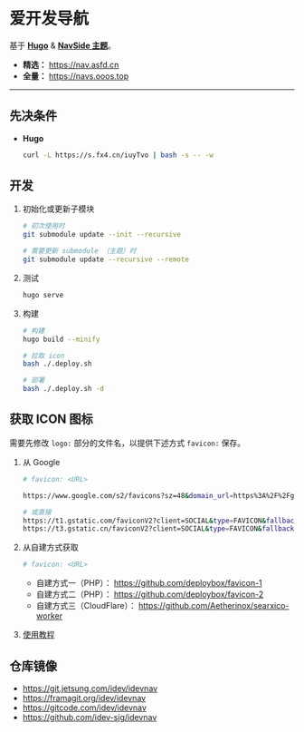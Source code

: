 # 爱开发导航

基于 [**Hugo**](https://gohugo.io/) & [**NavSide 主题**](https://github.com/idev-sig/navside)。   

- **精选：** https://nav.asfd.cn   
- **全量：** https://navs.ooos.top

---

## 先决条件
- **Hugo**
  ```bash
  curl -L https://s.fx4.cn/iuyTvo | bash -s -- -w
  ```

## 开发

1. 初始化或更新子模块

    ```sh
    # 初次使用时
    git submodule update --init --recursive

    # 需要更新 submodule （主题）时
    git submodule update --recursive --remote
    ```

2. 测试

    ```sh
    hugo serve
    ```

4. 构建
    ```sh
    # 构建
    hugo build --minify

    # 拉取 icon
    bash ./.deploy.sh

    # 部署
    bash ./.deploy.sh -d
    ```

## 获取 ICON 图标

需要先修改 `logo:` 部分的文件名，以提供下述方式 `favicon:` 保存。

1. 从 Google
   ```sh
   # favicon: <URL>

   https://www.google.com/s2/favicons?sz=48&domain_url=https%3A%2F%2Fgitcode.com

   # 或直接
   https://t1.gstatic.com/faviconV2?client=SOCIAL&type=FAVICON&fallback_opts=TYPE,SIZE,URL&url=https://gitcode.com&size=48
   https://t3.gstatic.cn/faviconV2?client=SOCIAL&type=FAVICON&fallback_opts=TYPE,SIZE,URL&url=https://gitcode.com&size=48

2. 从自建方式获取
    ```sh
    # favicon: <URL>
    ```
    - 自建方式一（PHP）： <https://github.com/deploybox/favicon-1>
    - 自建方式二（PHP）： <https://github.com/deploybox/favicon-2>
    - 自建方式三（CloudFlare）： <https://github.com/Aetherinox/searxico-worker>

3. [使用教程](https://git.jetsung.com/idev/idevnav/-/wikis/%E4%BD%BF%E7%94%A8%E6%95%99%E7%A8%8B)

## 仓库镜像

- https://git.jetsung.com/idev/idevnav
- https://framagit.org/idev/idevnav
- https://gitcode.com/idev/idevnav
- https://github.com/idev-sig/idevnav
